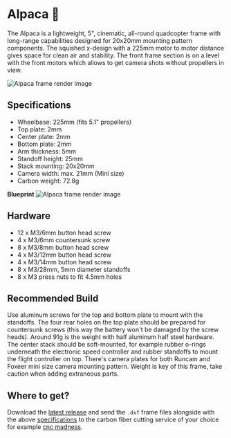 # Alpaca 🦙
The Alpaca is a lightweight, 5", cinematic, all-round quadcopter frame with long-range capabilities designed for 20x20mm mounting pattern components. The squished x-design with a 225mm motor to motor distance gives space for clean air and stability. The front frame section is on a level with the front motors which allows to get camera shots without propellers in view.

![Alpaca frame render image](https://github.com/dipree/alpaca/blob/master/images/alpaca-render.png)

## Specifications
* Wheelbase: 225mm (fits 5.1" propellers)
* Top plate: 2mm
* Center plate: 2mm
* Bottom plate: 2mm
* Arm thickness: 5mm
* Standoff height: 25mm
* Stack mounting: 20x20mm
* Camera width: max. 21mm (Mini size)
* Carbon weight: 72.8g

**Blueprint**
![Alpaca frame render image](https://github.com/dipree/alpaca/blob/master/images/alpaca-blueprint.svg)

## Hardware
* 12 x M3/6mm button head screw
* 4 x M3/6mm countersunk screw
* 8 x M3/8mm button head screw
* 4 x M3/12mm button head screw
* 4 x M3/14mm button head screw
* 8 x M3/28mm, 5mm diameter standoffs
* 8 x M3 press nuts to fit 4.5mm holes

## Recommended Build
Use aluminum screws for the top and bottom plate to mount with the standoffs. The four rear holes on the top plate should be prepared for countersunk screws (this way the battery won't be damaged by the screw heads). Around 91g is the weight with half aluminum half steel hardware. The center stack should be soft-mounted, for example rubber o-rings underneath the electronic speed controller and rubber standoffs to mount the flight controller on top. There's camera plates for both Runcam and Foxeer mini size camera mounting pattern. Weight is key of this frame, take caution when adding extraneous parts.

## Where to get?
Download the [latest release](https://github.com/derpixeldan/alpaca/releases/) and send the `.dxf` frame files alongside with the above [specifications](#specifications) to the carbon fiber cutting service of your choice for example [cnc madness](https://cncmadness.com/).
